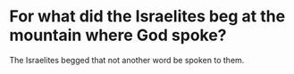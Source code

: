 # For what did the Israelites beg at the mountain where God spoke?

The Israelites begged that not another word be spoken to them.
